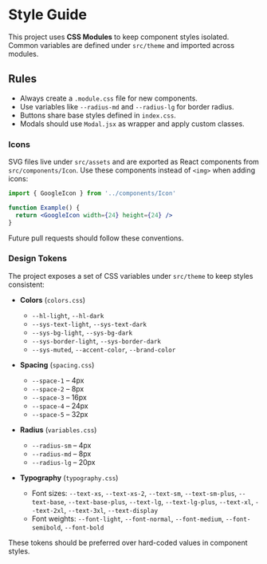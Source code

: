 # Style Guide

This project uses **CSS Modules** to keep component styles isolated.
Common variables are defined under `src/theme` and imported across modules.

## Rules
- Always create a `.module.css` file for new components.
- Use variables like `--radius-md` and `--radius-lg` for border radius.
- Buttons share base styles defined in `index.css`.
- Modals should use `Modal.jsx` as wrapper and apply custom classes.

### Icons
SVG files live under `src/assets` and are exported as React components from
`src/components/Icon`.
Use these components instead of `<img>` when adding icons:

```jsx
import { GoogleIcon } from '../components/Icon'

function Example() {
  return <GoogleIcon width={24} height={24} />
}
```

Future pull requests should follow these conventions.

### Design Tokens
The project exposes a set of CSS variables under `src/theme` to keep styles
consistent:

* **Colors** (`colors.css`)
  - `--hl-light`, `--hl-dark`
  - `--sys-text-light`, `--sys-text-dark`
  - `--sys-bg-light`, `--sys-bg-dark`
  - `--sys-border-light`, `--sys-border-dark`
  - `--sys-muted`, `--accent-color`, `--brand-color`

* **Spacing** (`spacing.css`)
  - `--space-1` – 4px
  - `--space-2` – 8px
  - `--space-3` – 16px
  - `--space-4` – 24px
  - `--space-5` – 32px

* **Radius** (`variables.css`)
  - `--radius-sm` – 4px
  - `--radius-md` – 8px
  - `--radius-lg` – 20px

* **Typography** (`typography.css`)
  - Font sizes: `--text-xs`, `--text-xs-2`, `--text-sm`, `--text-sm-plus`,
    `--text-base`, `--text-base-plus`, `--text-lg`, `--text-lg-plus`,
    `--text-xl`, `--text-2xl`, `--text-3xl`, `--text-display`
  - Font weights: `--font-light`, `--font-normal`, `--font-medium`,
    `--font-semibold`, `--font-bold`

These tokens should be preferred over hard-coded values in component styles.
